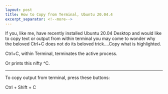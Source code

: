 ```yaml
---
layout: post
title: How to Copy from Terminal, Ubuntu 20.04.4
excerpt_separator: <!--more-->
---
```


If you, like me, have recently installed Ubuntu 20.04 Desktop
and would like to copy text or output from within terminal
you may come to wonder why the beloved Ctrl+C does not do its
beloved trick....Copy what is highlighted.

Ctrl+C, within Terminal, terminates the active process.

Or prints this nifty ^C.

---

To copy output from terminal, press these buttons:

Ctrl + Shift + C
